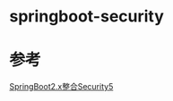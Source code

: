 # springboot-security

# 参考

[SpringBoot2.x整合Security5](https://blog.csdn.net/SWPU_Lipan/article/details/80586054)
